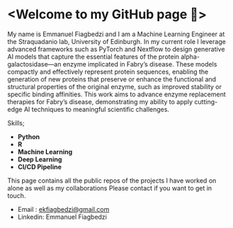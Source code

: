 # <Welcome to  my GitHub page 👋>

My name is Emmanuel Fiagbedzi and I am a Machine Learning Engineer at the Straquadanio lab, University of Edinburgh. In my current role I leverage advanced frameworks such as PyTorch and Nextflow to design generative AI models that capture the essential features of the protein alpha-galactosidase—an enzyme implicated in Fabry’s disease. These models compactly and effectively represent protein sequences, enabling the generation of new proteins that preserve or enhance the functional and structural properties of the original enzyme, such as improved stability or specific binding affinities. This work aims to advance enzyme replacement therapies for Fabry’s disease, demonstrating my ability to apply cutting-edge AI techniques to meaningful scientific challenges.


Skills;
* **Python**
* **R**
* **Machine Learning**
* **Deep Learning**
* **CI/CD Pipeline**

This page contains all the public repos of the projects I have worked on alone as well as my collaborations
Please contact if you want to get in touch.

* Email : ekfiagbedzi@gmail.com
* Linkedin: Emmanuel Fiagbedzi
